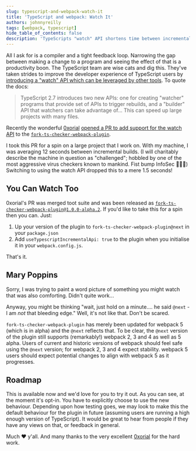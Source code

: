 ```yaml
---
slug: typescript-and-webpack-watch-it
title: 'TypeScript and webpack: Watch It'
authors: johnnyreilly
tags: [webpack, typescript]
hide_table_of_contents: false
description: 'TypeScripts "watch" API shortens time between incremental builds for quicker development; updates are available for fork-ts-checker-webpack-plugin.'
---
```


All I ask for is a compiler and a tight feedback loop. Narrowing the gap between making a change to a program and seeing the effect of that is a productivity boon. The TypeScript team are wise cats and dig this. They've taken strides to improve the developer experience of TypeScript users by [introducing a "watch" API which can be leveraged by other tools](https://github.com/Microsoft/TypeScript/wiki/Using-the-Compiler-API#writing-an-incremental-program-watcher). To quote the docs:

<!--truncate-->

> TypeScript 2.7 introduces two new APIs: one for creating "watcher" programs that provide set of APIs to trigger rebuilds, and a "builder" API that watchers can take advantage of... This can speed up large projects with many files.

Recently the wonderful [0xorial](https://github.com/0xorial) [opened a PR to add support for the watch API](https://github.com/Realytics/fork-ts-checker-webpack-plugin/pull/198) to the [`fork-ts-checker-webpack-plugin`](https://github.com/Realytics/fork-ts-checker-webpack-plugin).

I took this PR for a spin on a large project that I work on. With my machine, I was averaging 12 seconds between incremental builds. (I will charitably describe the machine in question as "challenged"; hobbled by one of the most aggressive virus checkers known to mankind. Fist bump InfoSec 🤜🤛😉) Switching to using the watch API dropped this to a mere 1.5 seconds!

## You Can Watch Too

0xorial's PR was merged toot suite and was been released as [`fork-ts-checker-webpack-plugin@1.0.0-alpha.2`](https://github.com/Realytics/fork-ts-checker-webpack-plugin/releases/tag/v1.0.0-alpha.2). If you'd like to take this for a spin then you can. Just:

1. Up your version of the plugin to `fork-ts-checker-webpack-plugin@next` in your `package.json`
2. Add `useTypescriptIncrementalApi: true` to the plugin when you initialise it in your `webpack.config.js`.

That's it.

## Mary Poppins

Sorry, I was trying to paint a word picture of something you might watch that was also comforting. Didn't quite work...

Anyway, you might be thinking "wait, just hold on a minute.... he said `@next` \- I am _not_ that bleeding edge." Well, it's not like that. Don't be scared.

`fork-ts-checker-webpack-plugin` has merely been updated for webpack 5 (which is in alpha) and the `@next` reflects that. To be clear, the `@next` version of the plugin still supports (remarkably!) webpack 2, 3 and 4 as well as 5 alpha. Users of current and historic versions of webpack should feel safe using the `@next` version; for webpack 2, 3 and 4 expect stability. webpack 5 users should expect potential changes to align with webpack 5 as it progresses.

## Roadmap

This is available now and we'd love for you to try it out. As you can see, at the moment it's opt-in. You have to explicitly choose to use the new behaviour. Depending upon how testing goes, we may look to make this the default behaviour for the plugin in future (assuming users are running a high enough version of TypeScript). It would be great to hear from people if they have any views on that, or feedback in general.

Much ❤️ y'all. And many thanks to the very excellent [0xorial](https://github.com/0xorial) for the hard work.
